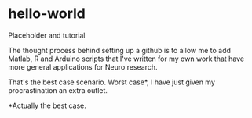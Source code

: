 # hello-world
Placeholder and tutorial

The thought process behind setting up a github is to allow me to add Matlab, R and Arduino scripts that I've written for my own work that have more general applications for Neuro research. 

That's the best case scenario. Worst case*, I have just given my procrastination an extra outlet.

*Actually the best case.
